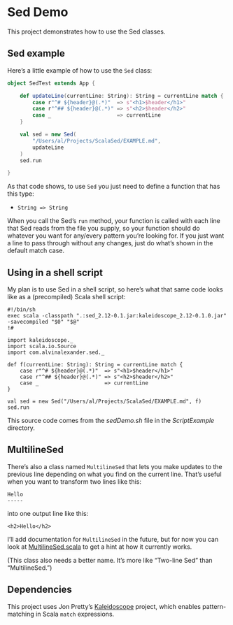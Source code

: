 # Sed Demo

This project demonstrates how to use the Sed classes.



## Sed example

Here’s a little example of how to use the `Sed` class:

```scala
object SedTest extends App {

    def updateLine(currentLine: String): String = currentLine match {
        case r"^# ${header}@(.*)"  => s"<h1>$header</h1>"
        case r"^## ${header}@(.*)" => s"<h2>$header</h2>"
        case _                     => currentLine
    }

    val sed = new Sed(
        "/Users/al/Projects/ScalaSed/EXAMPLE.md", 
        updateLine
    )
    sed.run

}
```

As that code shows, to use `Sed` you just need to define a function that has this type:

- `String => String`

When you call the Sed’s `run` method, your function is called with each line that Sed reads from the file you supply, so your function should do whatever you want for any/every pattern you’re looking for. If you just want a line to pass through without any changes, just do what’s shown in the default match case.



## Using in a shell script

My plan is to use Sed in a shell script, so here’s what that same code looks like as a (precompiled) Scala shell script:

````
#!/bin/sh
exec scala -classpath ".:sed_2.12-0.1.jar:kaleidoscope_2.12-0.1.0.jar" -savecompiled "$0" "$@"
!#

import kaleidoscope._
import scala.io.Source
import com.alvinalexander.sed._

def f(currentLine: String): String = currentLine match {
    case r"^# ${header}@(.*)"  => s"<h1>$header</h1>"
    case r"^## ${header}@(.*)" => s"<h2>$header</h2>"
    case _                     => currentLine
}

val sed = new Sed("/Users/al/Projects/ScalaSed/EXAMPLE.md", f)
sed.run
````

This source code comes from the _sedDemo.sh_ file in the _ScriptExample_ directory.



## MultilineSed

There’s also a class named `MultilineSed` that lets you make updates to the previous line depending on what you find on the current line. That’s useful when you want to transform two lines like this:

````
Hello
-----
````

into one output line like this:

````
<h2>Hello</h2>
````

I’ll add documentation for `MultilineSed` in the future, but for now you can look at [MultilineSed.scala](https://github.com/alvinj/ScalaSed/blob/master/SedDemo/src/main/scala/sed/MultilineSedTest.scala) to get a hint at how it currently works.

(This class also needs a better name. It’s more like “Two-line Sed” than “MultilineSed.”)



## Dependencies

This project uses Jon Pretty’s [Kaleidoscope](https://github.com/propensive/kaleidoscope) project, which enables pattern-matching in Scala `match` expressions.


